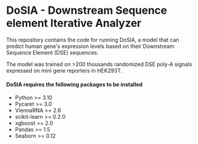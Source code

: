 # DoSIA - Downstream Sequence element Iterative Analyzer
This repository contains the code for running DoSIA, a model that can predict human gene's expression levels based on their Downstream Sequence Element (DSE) sequences.

The model was trained on >200 thousands randomized DSE poly-A signals expressed on mini gene reporters in HEK293T.

#### DoSIA requires the following packages to be installed
- Python >= 3.10
- Pycaret >= 3.0
- ViennaRNA >= 2.6
- scikit-learn >= 0.2.0
- xgboost >= 2.0
- Pandas >= 1.5
- Seaborn >= 0.12
